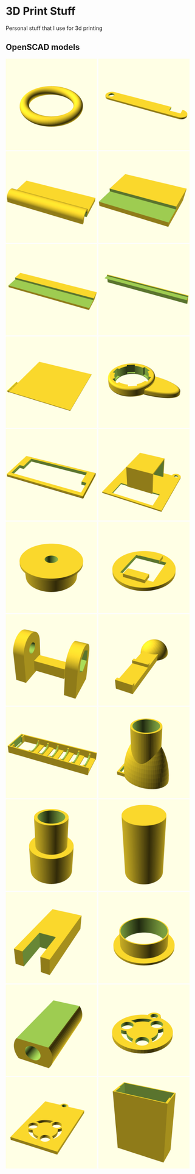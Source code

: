 # 3D Print Stuff

Personal stuff that I use for 3d printing

## OpenSCAD models

<a href="scads/clothes_hanging_ring.scad"><img src="scads/clothes_hanging_ring.png" width="240"></a>
<a href="scads/door_lock.scad"><img src="scads/door_lock.png" width="240"></a>
<a href="scads/draw_support_round_cable.scad"><img src="scads/draw_support_round_cable.png" width="240"></a>
<a href="scads/draw_support.scad"><img src="scads/draw_support.png" width="240"></a>
<a href="scads/draw_support_v2.scad"><img src="scads/draw_support_v2.png" width="240"></a>
<a href="scads/draw_support_vertical.scad"><img src="scads/draw_support_vertical.png" width="240"></a>
<a href="scads/ender3_back.scad"><img src="scads/ender3_back.png" width="240"></a>
<a href="scads/faucet_holder.scad"><img src="scads/faucet_holder.png" width="240"></a>
<a href="scads/kvm_support.scad"><img src="scads/kvm_support.png" width="240"></a>
<a href="scads/laptop_standing_battery_support.scad"><img src="scads/laptop_standing_battery_support.png" width="240"></a>
<a href="scads/medicine_cap.scad"><img src="scads/medicine_cap.png" width="240"></a>
<a href="scads/microphone_base.scad"><img src="scads/microphone_base.png" width="240"></a>
<a href="scads/microphone_support_p1.scad"><img src="scads/microphone_support_p1.png" width="240"></a>
<a href="scads/mobile_car_holder.scad"><img src="scads/mobile_car_holder.png" width="240"></a>
<a href="scads/oneblade.scad"><img src="scads/oneblade.png" width="240"></a>
<a href="scads/quest_controller_support.scad"><img src="scads/quest_controller_support.png" width="240"></a>
<a href="scads/refrigerator_pin.scad"><img src="scads/refrigerator_pin.png" width="240"></a>
<a href="scads/screw.scad"><img src="scads/screw.png" width="240"></a>
<a href="scads/sift_wheat_holder_fix.scad"><img src="scads/sift_wheat_holder_fix.png" width="240"></a>
<a href="scads/solocast_hyperx_finish.scad"><img src="scads/solocast_hyperx_finish.png" width="240"></a>
<a href="scads/ubuntu_cable_jointer.scad"><img src="scads/ubuntu_cable_jointer.png" width="240"></a>
<a href="scads/ubuntu_keyring.scad"><img src="scads/ubuntu_keyring.png" width="240"></a>
<a href="scads/ubuntu_tag_keyring.scad"><img src="scads/ubuntu_tag_keyring.png" width="240"></a>
<a href="scads/usbc_adaptor.scad"><img src="scads/usbc_adaptor.png" width="240"></a>
